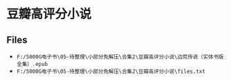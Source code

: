 # 豆瓣高评分小说

## Files

- `F:/5000G电子书\05-待整理\小部分免解压\合集2\豆瓣高评分小说\边荒传说（实体书版全集）.epub`
- `F:/5000G电子书\05-待整理\小部分免解压\合集2\豆瓣高评分小说\files.txt`
